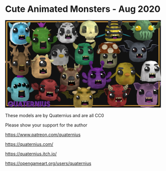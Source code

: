 # Cute Animated Monsters - Aug 2020


![Preview](Preview.jpg)

These models are by Quaternius and are all CC0

Please show your support for the author

https://www.patreon.com/quaternius

https://quaternius.com/

https://quaternius.itch.io/

https://opengameart.org/users/quaternius

